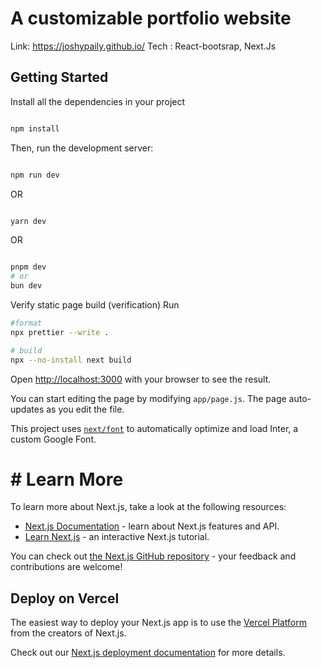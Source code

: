 # A customizable portfolio website

Link: https://joshypaily.github.io/
Tech : React-bootsrap, Next.Js 


## Getting Started

Install all the dependencies in your project

```bash

npm install
```

Then, run the development server:

```bash

npm run dev
```

OR

```bash

yarn dev
```

OR

```bash

pnpm dev
# or
bun dev
```

Verify static page build (verification)
Run

```bash
#format
npx prettier --write .

# build
npx --no-install next build
```

Open [http://localhost:3000](http://localhost:3000) with your browser to see the result.

You can start editing the page by modifying `app/page.js`. The page auto-updates as you edit the file.

This project uses [`next/font`](https://nextjs.org/docs/basic-features/font-optimization) to automatically optimize and load Inter, a custom Google Font.

# # Learn More

To learn more about Next.js, take a look at the following resources:

- [Next.js Documentation](https://nextjs.org/docs) - learn about Next.js features and API.
- [Learn Next.js](https://nextjs.org/learn) - an interactive Next.js tutorial.

You can check out [the Next.js GitHub repository](https://github.com/vercel/next.js/) - your feedback and contributions are welcome!

## Deploy on Vercel

The easiest way to deploy your Next.js app is to use the [Vercel Platform](https://vercel.com/new?utm_medium=default-template&filter=next.js&utm_source=create-next-app&utm_campaign=create-next-app-readme) from the creators of Next.js.

Check out our [Next.js deployment documentation](https://nextjs.org/docs/deployment) for more details.
